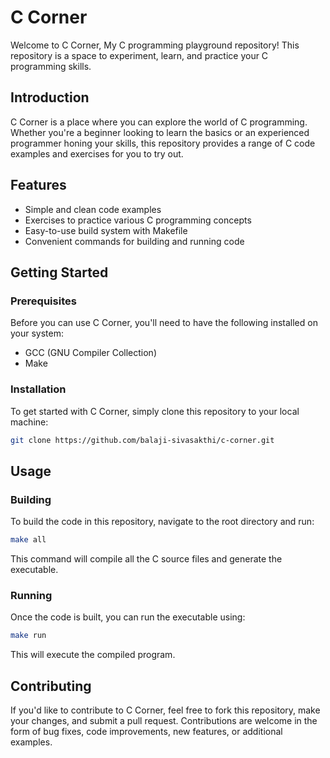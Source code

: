 # C Corner

Welcome to C Corner, My C programming playground repository! This repository is a space to experiment, learn, and practice your C programming skills.

## Introduction

C Corner is a place where you can explore the world of C programming. Whether you're a beginner looking to learn the basics or an experienced programmer honing your skills, this repository provides a range of C code examples and exercises for you to try out.

## Features

- Simple and clean code examples
- Exercises to practice various C programming concepts
- Easy-to-use build system with Makefile
- Convenient commands for building and running code

## Getting Started

### Prerequisites

Before you can use C Corner, you'll need to have the following installed on your system:

- GCC (GNU Compiler Collection)
- Make

### Installation

To get started with C Corner, simply clone this repository to your local machine:

```bash
git clone https://github.com/balaji-sivasakthi/c-corner.git
```
## Usage

### Building
To build the code in this repository, navigate to the root directory and run:
```bash
make all
```
This command will compile all the C source files and generate the executable.

### Running
Once the code is built, you can run the executable using:
```bash
make run
```
This will execute the compiled program.

## Contributing

If you'd like to contribute to C Corner, feel free to fork this repository, make your changes, and submit a pull request. Contributions are welcome in the form of bug fixes, code improvements, new features, or additional examples.
